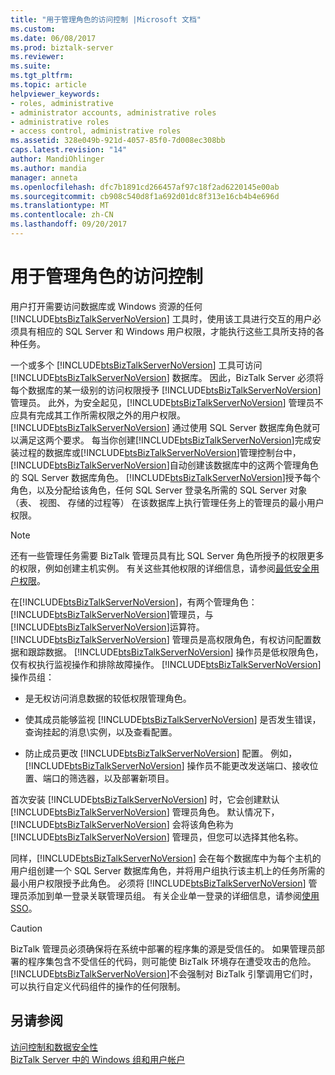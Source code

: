 ```yaml
---
title: "用于管理角色的访问控制 |Microsoft 文档"
ms.custom: 
ms.date: 06/08/2017
ms.prod: biztalk-server
ms.reviewer: 
ms.suite: 
ms.tgt_pltfrm: 
ms.topic: article
helpviewer_keywords:
- roles, administrative
- administrator accounts, administrative roles
- administrative roles
- access control, administrative roles
ms.assetid: 328e049b-921d-4057-85f0-7d008ec308bb
caps.latest.revision: "14"
author: MandiOhlinger
ms.author: mandia
manager: anneta
ms.openlocfilehash: dfc7b1891cd266457af97c18f2ad6220145e00ab
ms.sourcegitcommit: cb908c540d8f1a692d01dc8f313e16cb4b4e696d
ms.translationtype: MT
ms.contentlocale: zh-CN
ms.lasthandoff: 09/20/2017
---
```

# <a name="access-control-for-administrative-roles"></a>用于管理角色的访问控制
用户打开需要访问数据库或 Windows 资源的任何 [!INCLUDE[btsBizTalkServerNoVersion](../includes/btsbiztalkservernoversion-md.md)] 工具时，使用该工具进行交互的用户必须具有相应的 SQL Server 和 Windows 用户权限，才能执行这些工具所支持的各种任务。  
  
 一个或多个 [!INCLUDE[btsBizTalkServerNoVersion](../includes/btsbiztalkservernoversion-md.md)] 工具可访问 [!INCLUDE[btsBizTalkServerNoVersion](../includes/btsbiztalkservernoversion-md.md)] 数据库。 因此，BizTalk Server 必须将每个数据库的某一级别的访问权限授予 [!INCLUDE[btsBizTalkServerNoVersion](../includes/btsbiztalkservernoversion-md.md)] 管理员。 此外，为安全起见，[!INCLUDE[btsBizTalkServerNoVersion](../includes/btsbiztalkservernoversion-md.md)] 管理员不应具有完成其工作所需权限之外的用户权限。 [!INCLUDE[btsBizTalkServerNoVersion](../includes/btsbiztalkservernoversion-md.md)] 通过使用 SQL Server 数据库角色就可以满足这两个要求。 每当你创建[!INCLUDE[btsBizTalkServerNoVersion](../includes/btsbiztalkservernoversion-md.md)]完成安装过程的数据库或[!INCLUDE[btsBizTalkServerNoVersion](../includes/btsbiztalkservernoversion-md.md)]管理控制台中，[!INCLUDE[btsBizTalkServerNoVersion](../includes/btsbiztalkservernoversion-md.md)]自动创建该数据库中的这两个管理角色的 SQL Server 数据库角色。 [!INCLUDE[btsBizTalkServerNoVersion](../includes/btsbiztalkservernoversion-md.md)]授予每个角色，以及分配给该角色，任何 SQL Server 登录名所需的 SQL Server 对象 （表、 视图、 存储的过程等） 在该数据库上执行管理任务上的管理员的最小用户权限。  
  
> [!NOTE]
>  还有一些管理任务需要 BizTalk 管理员具有比 SQL Server 角色所授予的权限更多的权限，例如创建主机实例。 有关这些其他权限的详细信息，请参阅[最低安全用户权限](../core/minimum-security-user-rights.md)。  
  
 在[!INCLUDE[btsBizTalkServerNoVersion](../includes/btsbiztalkservernoversion-md.md)]，有两个管理角色：[!INCLUDE[btsBizTalkServerNoVersion](../includes/btsbiztalkservernoversion-md.md)]管理员，与[!INCLUDE[btsBizTalkServerNoVersion](../includes/btsbiztalkservernoversion-md.md)]运算符。 [!INCLUDE[btsBizTalkServerNoVersion](../includes/btsbiztalkservernoversion-md.md)] 管理员是高权限角色，有权访问配置数据和跟踪数据。 [!INCLUDE[btsBizTalkServerNoVersion](../includes/btsbiztalkservernoversion-md.md)] 操作员是低权限角色，仅有权执行监视操作和排除故障操作。 [!INCLUDE[btsBizTalkServerNoVersion](../includes/btsbiztalkservernoversion-md.md)] 操作员组：  
  
-   是无权访问消息数据的较低权限管理角色。  
  
-   使其成员能够监视 [!INCLUDE[btsBizTalkServerNoVersion](../includes/btsbiztalkservernoversion-md.md)] 是否发生错误，查询挂起的消息\实例，以及查看配置。  
  
-   防止成员更改 [!INCLUDE[btsBizTalkServerNoVersion](../includes/btsbiztalkservernoversion-md.md)] 配置。 例如，[!INCLUDE[btsBizTalkServerNoVersion](../includes/btsbiztalkservernoversion-md.md)] 操作员不能更改发送端口、接收位置、端口的筛选器，以及部署新项目。  
  
 首次安装 [!INCLUDE[btsBizTalkServerNoVersion](../includes/btsbiztalkservernoversion-md.md)] 时，它会创建默认 [!INCLUDE[btsBizTalkServerNoVersion](../includes/btsbiztalkservernoversion-md.md)] 管理员角色。 默认情况下，[!INCLUDE[btsBizTalkServerNoVersion](../includes/btsbiztalkservernoversion-md.md)] 会将该角色称为 [!INCLUDE[btsBizTalkServerNoVersion](../includes/btsbiztalkservernoversion-md.md)] 管理员，但您可以选择其他名称。  
  
 同样，[!INCLUDE[btsBizTalkServerNoVersion](../includes/btsbiztalkservernoversion-md.md)] 会在每个数据库中为每个主机的用户组创建一个 SQL Server 数据库角色，并将用户组执行该主机上的任务所需的最小用户权限授予此角色。 必须将 [!INCLUDE[btsBizTalkServerNoVersion](../includes/btsbiztalkservernoversion-md.md)] 管理员添加到单一登录关联管理员组。 有关企业单一登录的详细信息，请参阅[使用 SSO](../core/using-sso.md)。  
  
> [!CAUTION]
>  BizTalk 管理员必须确保将在系统中部署的程序集的源是受信任的。 如果管理员部署的程序集包含不受信任的代码，则可能使 BizTalk 环境存在遭受攻击的危险。 [!INCLUDE[btsBizTalkServerNoVersion](../includes/btsbiztalkservernoversion-md.md)]不会强制对 BizTalk 引擎调用它们时，可以执行自定义代码组件的操作的任何限制。  
  
## <a name="see-also"></a>另请参阅  
 [访问控制和数据安全性](../core/access-control-and-data-security.md)   
 [BizTalk Server 中的 Windows 组和用户帐户](../core/windows-groups-and-user-accounts-in-biztalk-server.md)